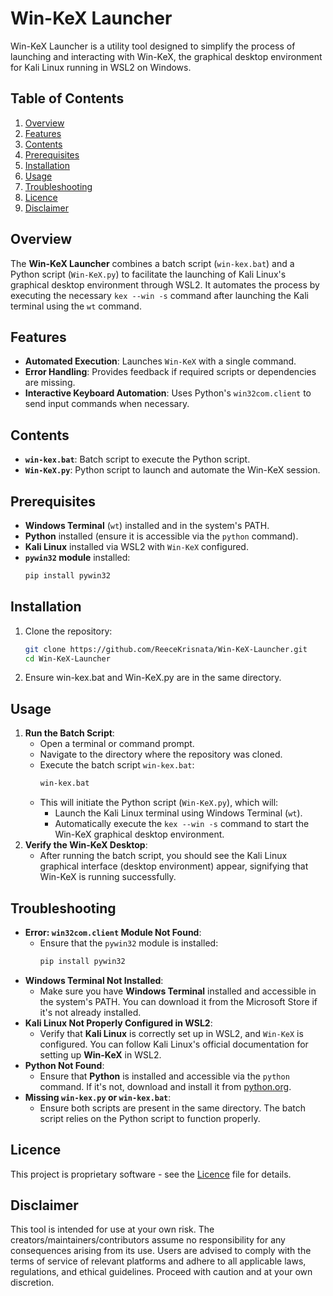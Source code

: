 # Win-KeX Launcher
Win-KeX Launcher is a utility tool designed to simplify the process of launching and interacting with Win-KeX, the graphical desktop environment for Kali Linux running in WSL2 on Windows.

## Table of Contents
1. [Overview](#overview)
2. [Features](#features)
3. [Contents](#contents)
4. [Prerequisites](#prerequisites)
5. [Installation](#installation)
6. [Usage](#usage)
7. [Troubleshooting](#troubleshooting)
8. [Licence](#licence)
9. [Disclaimer](#disclaimer)

## Overview
The **Win-KeX Launcher** combines a batch script (`win-kex.bat`) and a Python script (`Win-KeX.py`) to facilitate the launching of Kali Linux's graphical desktop environment through WSL2. It automates the process by executing the necessary `kex --win -s` command after launching the Kali terminal using the `wt` command.

## Features
- **Automated Execution**: Launches `Win-KeX` with a single command.
- **Error Handling**: Provides feedback if required scripts or dependencies are missing.
- **Interactive Keyboard Automation**: Uses Python's `win32com.client` to send input commands when necessary.

## Contents
- **`win-kex.bat`**: Batch script to execute the Python script.
- **`Win-KeX.py`**: Python script to launch and automate the Win-KeX session.

## Prerequisites
- **Windows Terminal** (`wt`) installed and in the system's PATH.
- **Python** installed (ensure it is accessible via the `python` command).
- **Kali Linux** installed via WSL2 with `Win-KeX` configured.
- **`pywin32` module** installed:
  ```bash
  pip install pywin32
  ```

## Installation
1. Clone the repository:
   ```bash
   git clone https://github.com/ReeceKrisnata/Win-KeX-Launcher.git
   cd Win-KeX-Launcher
   ```
2. Ensure win-kex.bat and Win-KeX.py are in the same directory.

## Usage
1. **Run the Batch Script**:
   - Open a terminal or command prompt.
   - Navigate to the directory where the repository was cloned.
   - Execute the batch script `win-kex.bat`:
     ```bash
     win-kex.bat
     ```
   - This will initiate the Python script (`Win-KeX.py`), which will:
     - Launch the Kali Linux terminal using Windows Terminal (`wt`).
     - Automatically execute the `kex --win -s` command to start the Win-KeX graphical desktop environment.
2. **Verify the Win-KeX Desktop**:
   - After running the batch script, you should see the Kali Linux graphical interface (desktop environment) appear, signifying that Win-KeX is running successfully.

## Troubleshooting
- **Error: `win32com.client` Module Not Found**:
   - Ensure that the `pywin32` module is installed:
     ```bash
     pip install pywin32
     ```
- **Windows Terminal Not Installed**:
   - Make sure you have **Windows Terminal** installed and accessible in the system's PATH. You can download it from the Microsoft Store if it's not already installed.
- **Kali Linux Not Properly Configured in WSL2**:
   - Verify that **Kali Linux** is correctly set up in WSL2, and `Win-KeX` is configured. You can follow Kali Linux's official documentation for setting up **Win-KeX** in WSL2.
- **Python Not Found**:
   - Ensure that **Python** is installed and accessible via the `python` command. If it's not, download and install it from [python.org](https://www.python.org/downloads/).
- **Missing `win-kex.py` or `win-kex.bat`**:
   - Ensure both scripts are present in the same directory. The batch script relies on the Python script to function properly.

## Licence
This project is proprietary software - see the [Licence](https://github.com/ReeceKrisnata/Win-KeX-Launcher/tree/main?tab=License-1-ov-file) file for details.

## Disclaimer
This tool is intended for use at your own risk. The creators/maintainers/contributors assume no responsibility for any consequences arising from its use. Users are advised to comply with the terms of service of relevant platforms and adhere to all applicable laws, regulations, and ethical guidelines. Proceed with caution and at your own discretion.


